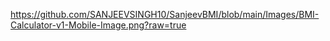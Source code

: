 https://github.com/SANJEEVSINGH10/SanjeevBMI/blob/main/Images/BMI-Calculator-v1-Mobile-Image.png?raw=true
